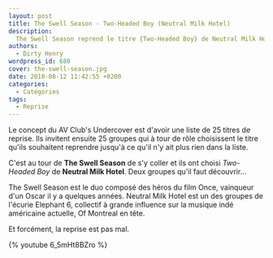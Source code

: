 ```yaml
---
layout: post
title: The Swell Season - Two-Headed Boy (Neutral Milk Hotel)
description:
  The Swell Season reprend le titre {Two-Headed Boy} de Neutral Milk Hotel
authors:
  - Dirty Henry
wordpress_id: 680
cover: the-swell-season.jpg
date: 2010-08-12 11:42:55 +0200
categories:
  - Catégories
tags:
  - Reprise
---
```


Le concept du AV Club's Undercover est d'avoir une liste de 25 titres de
reprise. Ils invitent ensuite 25 groupes qui à tour de rôle choisissent le titre
qu'ils souhaitent reprendre jusqu'à ce qu'il n'y ait plus rien dans la liste.

C'est au tour de **The Swell Season** de s'y coller et ils ont choisi
_Two-Headed Boy_ de **Neutral Milk Hotel**. Deux groupes qu'il faut découvrir…

The Swell Season est le duo composé des héros du film Once, vainqueur d'un Oscar
il y a quelques années. Neutral Milk Hotel est un des groupes de l'écurie
Elephant 6, collectif à grande influence sur la musique indé américaine
actuelle, Of Montreal en tête.

Et forcément, la reprise est pas mal.

{% youtube 6_5mHt8BZro %}
